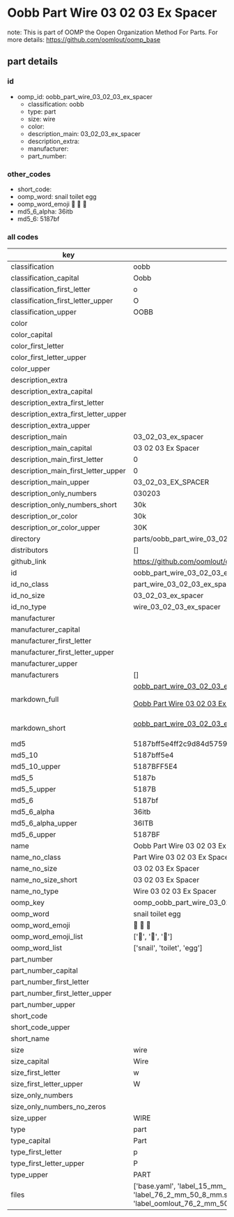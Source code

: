 # Oobb Part Wire 03 02 03 Ex Spacer  

note: This is part of OOMP the Oopen Organization Method For Parts. For more details: https://github.com/oomlout/oomp_base

##  part details





### id
* oomp_id: oobb_part_wire_03_02_03_ex_spacer
  * classification: oobb
  * type: part
  * size: wire
  * color: 
  * description_main: 03_02_03_ex_spacer
  * description_extra: 
  * manufacturer: 
  * part_number: 

### other_codes
* short_code: 
* oomp_word: snail toilet egg
* oomp_word_emoji :snail: :toilet: :egg:
* md5_6_alpha: 36itb
* md5_6: 5187bf

### all codes 
| key | value |  
| --- | --- |  
| classification | oobb |  
| classification_capital | Oobb |  
| classification_first_letter | o |  
| classification_first_letter_upper | O |  
| classification_upper | OOBB |  
| color |  |  
| color_capital |  |  
| color_first_letter |  |  
| color_first_letter_upper |  |  
| color_upper |  |  
| description_extra |  |  
| description_extra_capital |  |  
| description_extra_first_letter |  |  
| description_extra_first_letter_upper |  |  
| description_extra_upper |  |  
| description_main | 03_02_03_ex_spacer |  
| description_main_capital | 03 02 03 Ex Spacer |  
| description_main_first_letter | 0 |  
| description_main_first_letter_upper | 0 |  
| description_main_upper | 03_02_03_EX_SPACER |  
| description_only_numbers | 030203 |  
| description_only_numbers_short | 30k |  
| description_or_color | 30k |  
| description_or_color_upper | 30K |  
| directory | parts/oobb_part_wire_03_02_03_ex_spacer |  
| distributors | [] |  
| github_link | https://github.com/oomlout/oomlout_oomp_part_src/tree/main/parts/oobb_part_wire_03_02_03_ex_spacer/working |  
| id | oobb_part_wire_03_02_03_ex_spacer |  
| id_no_class | part_wire_03_02_03_ex_spacer |  
| id_no_size | 03_02_03_ex_spacer |  
| id_no_type | wire_03_02_03_ex_spacer |  
| manufacturer |  |  
| manufacturer_capital |  |  
| manufacturer_first_letter |  |  
| manufacturer_first_letter_upper |  |  
| manufacturer_upper |  |  
| manufacturers | [] |  
| markdown_full | [oobb_part_wire_03_02_03_ex_spacer](https://github.com/oomlout/oomlout_oomp_part_src/tree/main/parts/oobb_part_wire_03_02_03_ex_spacer/working)<br>[](https://github.com/oomlout/oomlout_oomp_part_src/tree/main/parts/oobb_part_wire_03_02_03_ex_spacer/working)<br>[Oobb Part Wire 03 02 03 Ex Spacer](https://github.com/oomlout/oomlout_oomp_part_src/tree/main/parts/oobb_part_wire_03_02_03_ex_spacer/working)<br><br> |  
| markdown_short | [oobb_part_wire_03_02_03_ex_spacer](https://github.com/oomlout/oomlout_oomp_part_src/tree/main/parts/oobb_part_wire_03_02_03_ex_spacer/working)<br><br> |  
| md5 | 5187bff5e4ff2c9d84d5759c5ef9dddf |  
| md5_10 | 5187bff5e4 |  
| md5_10_upper | 5187BFF5E4 |  
| md5_5 | 5187b |  
| md5_5_upper | 5187B |  
| md5_6 | 5187bf |  
| md5_6_alpha | 36itb |  
| md5_6_alpha_upper | 36ITB |  
| md5_6_upper | 5187BF |  
| name | Oobb Part Wire 03 02 03 Ex Spacer |  
| name_no_class | Part Wire 03 02 03 Ex Spacer |  
| name_no_size | 03 02 03 Ex Spacer |  
| name_no_size_short | 03 02 03 Ex Spacer |  
| name_no_type | Wire 03 02 03 Ex Spacer |  
| oomp_key | oomp_oobb_part_wire_03_02_03_ex_spacer |  
| oomp_word | snail toilet egg |  
| oomp_word_emoji | :snail: :toilet: :egg: |  
| oomp_word_emoji_list | [':snail:', ':toilet:', ':egg:'] |  
| oomp_word_list | ['snail', 'toilet', 'egg'] |  
| part_number |  |  
| part_number_capital |  |  
| part_number_first_letter |  |  
| part_number_first_letter_upper |  |  
| part_number_upper |  |  
| short_code |  |  
| short_code_upper |  |  
| short_name |  |  
| size | wire |  
| size_capital | Wire |  
| size_first_letter | w |  
| size_first_letter_upper | W |  
| size_only_numbers |  |  
| size_only_numbers_no_zeros |  |  
| size_upper | WIRE |  
| type | part |  
| type_capital | Part |  
| type_first_letter | p |  
| type_first_letter_upper | P |  
| type_upper | PART |  
| files | ['base.yaml', 'label_15_mm_30_mm.pdf', 'label_15_mm_30_mm.svg', 'label_76_2_mm_50_8_mm.pdf', 'label_76_2_mm_50_8_mm.svg', 'label_oomlout_76_2_mm_50_8_mm.pdf', 'label_oomlout_76_2_mm_50_8_mm.svg', 'readme.md', 'working.json', 'working.yaml'] |  
